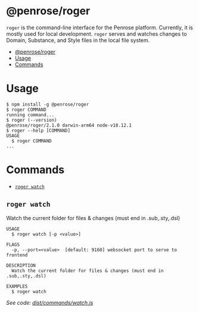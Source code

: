 # @penrose/roger

`roger` is the command-line interface for the Penrose platform. Currently, it is mostly used for local development. `roger` serves and watches changes to Domain, Substance, and Style files in the local file system.

<!-- toc -->

- [@penrose/roger](#penroseroger)
- [Usage](#usage)
- [Commands](#commands)
<!-- tocstop -->

# Usage

<!-- usage -->

```sh-session
$ npm install -g @penrose/roger
$ roger COMMAND
running command...
$ roger (--version)
@penrose/roger/2.1.0 darwin-arm64 node-v18.12.1
$ roger --help [COMMAND]
USAGE
  $ roger COMMAND
...
```

<!-- usagestop -->

# Commands

<!-- commands -->

- [`roger watch`](#roger-watch)

## `roger watch`

Watch the current folder for files & changes (must end in .sub,.sty,.dsl)

```
USAGE
  $ roger watch [-p <value>]

FLAGS
  -p, --port=<value>  [default: 9160] websocket port to serve to frontend

DESCRIPTION
  Watch the current folder for files & changes (must end in .sub,.sty,.dsl)

EXAMPLES
  $ roger watch
```

_See code: [dist/commands/watch.js](https://github.com/penrose/penrose/blob/v2.1.0/dist/commands/watch.js)_

<!-- commandsstop -->
